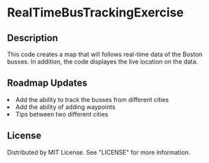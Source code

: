 
<h1> RealTimeBusTrackingExercise </h1>

## Description
This code creates a map that will follows real-time data of the Boston busses. In addition, the code displayes the live location on the data.

## Roadmap Updates
<li> Add the ability to track the busses from different cities  </li>
<li> Add the ability of adding waypoints </li>
<li> Tips between two different cities  </li>

## License

Distributed by MIT License. See "LICENSE" for more information.
